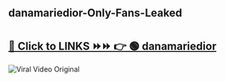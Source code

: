 
 ## danamariedior-Only-Fans-Leaked

# <h2><a href="https://clipsfans.com/danamariedior&ref=git">🔗 Click to LINKS ⏩⏩ 👉 🟢 danamariedior </a></h2>

<a href="https://clipsfans.com/danamariedior&ref=git" rel="nofollow" data-target="animated-image.originalLink"><img src="https://i.ibb.co.com/xMMVF88/686577567.gif" alt="Viral Video Original" style="max-width: 100%; display: inline-block;" data-target="animated-image.originalImage"></a>
